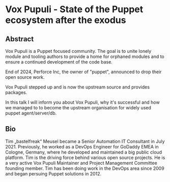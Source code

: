 # Vox Pupuli - State of the Puppet ecosystem after the exodus

## Abstract

Vox Pupuli is a Puppet focused community. The goal is to unite lonely module and tooling authors to provide a home for orphaned modules and to ensure a continued development of the code base.

End of 2024, Perforce Inc, the owner of "puppet", announced to drop their open source work.

Vox Pupuli stepped up and is now the upstream source and provides packages.

In this talk I will inform you about Vox Pupuli, why it's successful and how we managed to to become the upstream organisation for widely used puppet agent/server/db.

## Bio

Tim „bastelfreak“ Meusel became a Senior Automation IT Consultant in July 2021.
Previously, he worked as a DevOps Engineer for GoDaddy EMEA in Cologne, Germany, where he developed and maintained a big public cloud platform.
Tim is the driving force behind various open source projects.
He is a very active Vox Pupuli Maintainer and Project Management Committee founding member.
Tim has been doing work in the DevOps area since 2009 and began persuing Puppet solutions in 2012.
